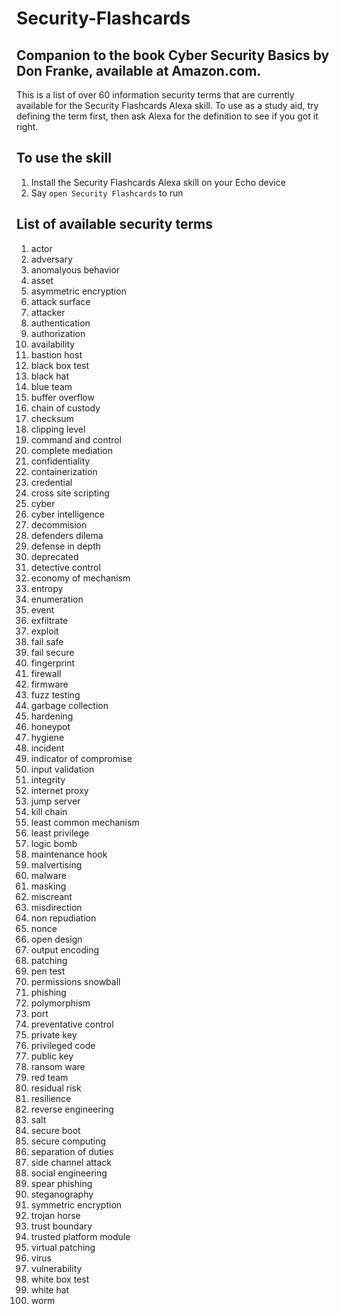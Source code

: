# Security-Flashcards
## Companion to the book Cyber Security Basics by Don Franke, available at Amazon.com.
This is a list of over 60 information security terms that are currently available for the Security Flashcards Alexa skill. To use as a study aid, try defining the term first, then ask Alexa for the definition to see if you got it right.

## To use the skill
1. Install the Security Flashcards Alexa skill on your Echo device
2. Say `open Security Flashcards` to run

## List of available security terms 
1.	actor
2.	adversary
3.	anomalyous behavior
4.	asset
5.	asymmetric encryption
6.	attack surface
7.	attacker
8.	authentication
9.	authorization
10.	availability
11.	bastion host
12.	black box test
13.	black hat
14.	blue team
15.	buffer overflow
16.	chain of custody
17.	checksum
18.	clipping level
19.	command and control
20.	complete mediation
21.	confidentiality
22.	containerization
23.	credential
24.	cross site scripting
25.	cyber
26.	cyber intelligence
27.	decommision
28.	defenders dilema
29.	defense in depth
30.	deprecated
31.	detective control
32.	economy of mechanism
33.	entropy
34.	enumeration 
35.	event
36.	exfiltrate
37.	exploit
38.	fail safe
39.	fail secure
40.	fingerprint
41.	firewall
42.	firmware
43.	fuzz testing
44.	garbage collection
45.	hardening
46.	honeypot
47.	hygiene
48.	incident
49.	indicator of compromise
50.	input validation
51.	integrity
52.	internet proxy
53.	jump server
54.	kill chain
55.	least common mechanism
56.	least privilege
57.	logic bomb
58.	maintenance hook
59.	malvertising
60.	malware
61.	masking
62.	miscreant
63.	misdirection
64.	non repudiation
65.	nonce
66.	open design
67.	output encoding
68.	patching
69.	pen test
70.	permissions snowball
71.	phishing
72.	polymorphism
73.	port
74.	preventative control
75.	private key
76.	privileged code
77.	public key
78.	ransom ware
79.	red team
80.	residual risk
81.	resilience
82.	reverse engineering
83.	salt
84.	secure boot
85.	secure computing
86.	separation of duties
87.	side channel attack
88.	social engineering
89.	spear phishing
90.	steganography
91.	symmetric encryption
92.	trojan horse
93.	trust boundary
94.	trusted platform module
95.	virtual patching
96.	virus
97.	vulnerability
98.	white box test
99.	white hat
100.	worm

